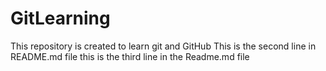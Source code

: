 # GitLearning

This repository is created to learn git and GitHub
This is the second line in README.md file
this is the third line in the Readme.md file
